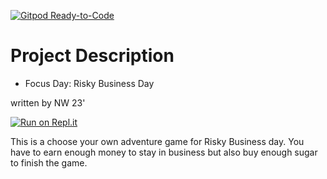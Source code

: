 [![Gitpod Ready-to-Code](https://img.shields.io/badge/Gitpod-Ready--to--Code-blue?logo=gitpod)](https://gitpod.io/#https://github.com/athenian-ct-projects/23nwoodward-ff-project) 

# Project Description
* Focus Day: Risky Business Day 

written by NW 23' 

[![Run on Repl.it](https://repl.it/badge/github/athenian-ct-projects/23nwoodward-ff-project)](https://repl.it/github/athenian-ct-projects/23nwoodward-ff-project)

This is a choose your own adventure game for Risky Business day. You have to earn enough money to stay in business but also buy enough sugar to finish the game. 
